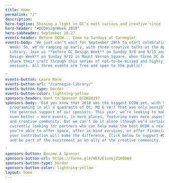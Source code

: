```yaml
---
title: Home
permalink: "/"
description: 
hero-tagline: Shining a light on DC’s most curious and creative since ’08.
hero-header: "#DCDesignWeek 2019"
hero-subheader: September 20-27
events-header: Before DCDW... Come to Sundays at Carnegie!
events-body: 'We just can’t wait for September 20th to start celebrating DC Design
  Week! So, we’re ramping up early, with three creative talks at the Apple Carnegie
  Library. Join us **before DC Design Week** on Sunday 9/8 and 9/15 and **during DC
  Design Week** on Sunday 9/22 in Mount Vernon Square, when three DC designers will
  share their craft through this series of not-to-be-missed and highly interactive
  sessions. All three events are free and open to the public!

'
events-button: Learn More
events-button-url: "/carnegie-library/"
events-button-type: border
events-button-color: lightning-yellow
sponsors-header: Want to Sponsor DCDW2019?
sponsors-body: 'Did you know that 2018 was the biggest DCDW yet, with 9 days of back-to-back
  programming in all 4 quadrants of DC, MD & VA!? That was only possible because of
  the generous support of our sponsors. This year, we’re looking to make DCDW2019
  even better — more events, in more places, featuring even more aspects of DC’s curious
  and creative community. But we can’t do it alone (though we’d certainly try). We’re
  currently looking for partners who can help make the best DCDW a reality. Whether
  you’re able to offer space, offer in-kind services, or offer financial support,
  your contribution will make the difference. Click below to support #DCDesignWeek
  and be part of the excitement as an ally of the creative community.

'
sponsors-button: Become A Sponsor
sponsors-button-url: https://forms.gle/WEXzE1uxGjZ168bW9
sponsors-button-type: border
sponsors-button-color: lightning-yellow
layout: home
---
```


